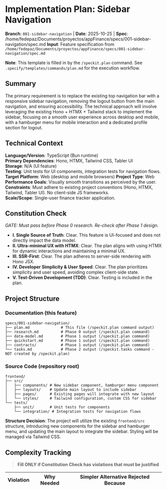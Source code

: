 # Implementation Plan: Sidebar Navigation

**Branch**: `001-sidebar-navigation` | **Date**: 2025-10-25 | **Spec**: /home/fedepaz/Documents/proyectos/appFinance/specs/001-sidebar-navigation/spec.md
**Input**: Feature specification from `/home/fedepaz/Documents/proyectos/appFinance/specs/001-sidebar-navigation/spec.md`

**Note**: This template is filled in by the `/speckit.plan` command. See `.specify/templates/commands/plan.md` for the execution workflow.

## Summary
The primary requirement is to replace the existing top navigation bar with a responsive sidebar navigation, removing the logout button from the main navigation, and ensuring accessibility. The technical approach will involve leveraging the existing Hono + HTMX + Tailwind stack to implement the sidebar, focusing on a smooth user experience across desktop and mobile, with a hamburger menu for mobile interaction and a dedicated profile section for logout.

## Technical Context

**Language/Version**: TypeScript (Bun runtime)  
**Primary Dependencies**: Hono, HTMX, Tailwind CSS, Tabler UI  
**Storage**: N/A (UI feature)  
**Testing**: Unit tests for UI components, integration tests for navigation flows.  
**Target Platform**: Web (desktop and mobile browsers)
**Project Type**: Web  
**Performance Goals**: Visually smooth transitions as perceived by the user.  
**Constraints**: Must adhere to existing project conventions (Hono, HTMX, Tailwind, Tabler UI). No client-side JS frameworks.  
**Scale/Scope**: Single-user finance tracker application.

## Constitution Check

*GATE: Must pass before Phase 0 research. Re-check after Phase 1 design.*

- **I. Single Source of Truth**: Clear. This feature is UI-focused and does not directly impact the data model.
- **II. Ultra-minimal UX with HTMX**: Clear. The plan aligns with using HTMX for dynamic interactions and maintaining a minimal UX.
- **III. SSR-First**: Clear. The plan adheres to server-side rendering with Hono JSX.
- **IV. Developer Simplicity & User Speed**: Clear. The plan prioritizes simplicity and user speed, avoiding complex client-side state.
- **V. Test-Driven Development (TDD)**: Clear. Testing is included in the plan.

## Project Structure

### Documentation (this feature)

```text
specs/001-sidebar-navigation/
├── plan.md              # This file (/speckit.plan command output)
├── research.md          # Phase 0 output (/speckit.plan command)
├── data-model.md        # Phase 1 output (/speckit.plan command)
├── quickstart.md        # Phase 1 output (/speckit.plan command)
├── contracts/           # Phase 1 output (/speckit.plan command)
└── tasks.md             # Phase 2 output (/speckit.tasks command - NOT created by /speckit.plan)
```

### Source Code (repository root)

```text
frontend/
├── src/
│   ├── components/ # New sidebar component, hamburger menu component
│   ├── layouts/    # Update main layout to include sidebar
│   ├── pages/      # Existing pages will integrate with new layout
│   └── styles/     # Tailwind configuration, custom CSS for sidebar
└── tests/
    ├── unit/       # Unit tests for components
    └── integration/ # Integration tests for navigation flows
```

**Structure Decision**: The project will utilize the existing `frontend/src` structure, introducing new components for the sidebar and hamburger menu, and updating the main layout to integrate the sidebar. Styling will be managed via Tailwind CSS.

## Complexity Tracking

> **Fill ONLY if Constitution Check has violations that must be justified**

| Violation | Why Needed | Simpler Alternative Rejected Because |
|-----------|------------|-------------------------------------|